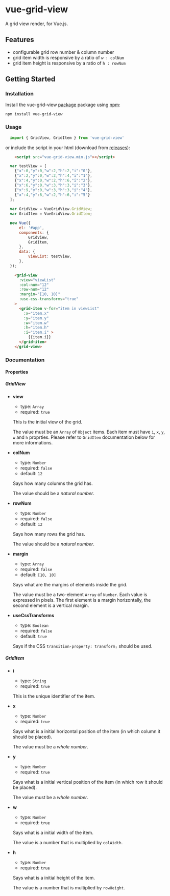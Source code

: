 # vue-grid-view
A grid view render, for Vue.js.

## Features

* configurable grid row number & column number
* grid item width is responsive by a ratio of `w : colNum`
* grid item height is responsive by a ratio of `h : rowNum`

## Getting Started

### Installation

Install the vue-grid-view [package](https://www.npmjs.org/package/vue-grid-view) package using [npm](https://www.npmjs.com/):

	npm install vue-grid-view


### Usage

```javascript
  import { GridView, GridItem } from 'vue-grid-view'
```

or include the script in your html (download from [releases](https://github.com/wangqh/vue-grid-view/releases)):
 
```html
    <script src="vue-grid-view.min.js"></script>
```` 

```javascript
  var testView = [
    {"x":0,"y":0,"w":2,"h":2,"i":"0"},
    {"x":2,"y":0,"w":2,"h":4,"i":"1"},
    {"x":4,"y":0,"w":2,"h":6,"i":"2"},
    {"x":6,"y":0,"w":3,"h":3,"i":"3"},
    {"x":9,"y":0,"w":3,"h":3,"i":"4"},
    {"x":4,"y":6,"w":2,"h":6,"i":"5"}
  ];
	
  var GridView = VueGridView.GridView;
  var GridItem = VueGridView.GridItem;

  new Vue({
      el: '#app',
      components: {
          GridView,
          GridItem,
      },
      data: {
          viewList: testView,
      },
  });
```` 


````html
    <grid-view
      :view="viewList"
      :col-num="12"
      :row-num="12"
      :margin="[10, 10]"
      :use-css-transforms="true"
    >
      <grid-item v-for="item in viewList"
        :x="item.x"
        :y="item.y"
        :w="item.w"
        :h="item.h"
        :i="item.i" >
          {{item.i}}
      </grid-item>
    </grid-view>
```` 


### Documentation

#### Properties

##### GridView

* **view**
    
    * type: `Array`
    * required: `true`

    This is the initial view of the grid.

    The value must be an `Array` of `Object` items. Each item must have `i`, `x`, `y`, `w` and `h` proprties. Please refer to `GridItem` documentation below for more informations.

* **colNum**
    
    * type: `Number`
    * required: `false`
    * default: `12`

    Says how many columns the grid has.

    The value should be a _natural number_. 

* **rowNum**
    
    * type: `Number`
    * required: `false`
    * default: `12`

    Says how many rows the grid has.

    The value should be a _natural number_. 

* **margin**
    
    * type: `Array`
    * required: `false`
    * default: `[10, 10]`

    Says what are the margins of elements inside the grid.

    The value must be a two-element `Array` of `Number`. Each value is expressed in pixels. The first element is a margin horizontally, the second element is a vertical margin.

* **useCssTransforms**
    
    * type: `Boolean`
    * required: `false`
    * default: `true`

    Says if the CSS `transition-property: transform;` should be used.

    
##### GridItem

* **i**
    
    * type: `String`
    * required: `true`

    This is the unique identifier of the item.

* **x**
    
    * type: `Number`
    * required: `true`

    Says what is a initial horizontal position of the item (in which column it should be placed).

    The value must be a _whole number_. 

* **y**
    
    * type: `Number`
    * required: `true`

    Says what is a initial vertical position of the item (in which row it should be placed).

    The value must be a _whole number_. 

* **w**
    
    * type: `Number`
    * required: `true`

    Says what is a initial width of the item.

    The value is a number that is multiplied by `colWidth`.

* **h**
    
    * type: `Number`
    * required: `true`

    Says what is a initial height of the item.

    The value is a number that is multiplied by `rowHeight`.
